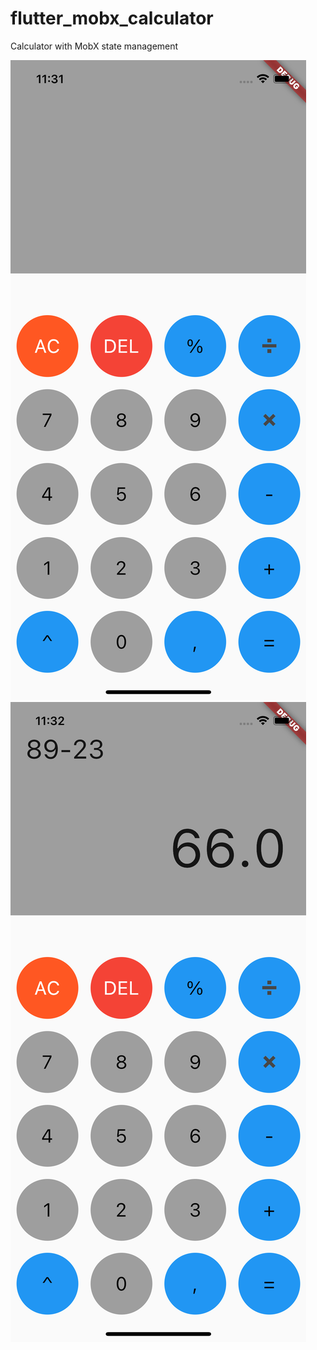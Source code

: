 # flutter_mobx_calculator


Calculator with MobX state management


![picture 1](images/8ca506120e0c5fdf4b3c41b9631bd248a7439a1d337b743bcd9bdafe4e97dd54.png)  
![picture 2](images/fd2f923a5da011c1bd52d880d5ddec5c66d2a4572bf0983ae865af86192f55c7.png)  

